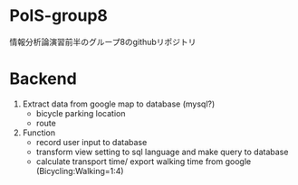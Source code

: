 # PoIS-group8
情報分析論演習前半のグループ8のgithubリポジトリ

# Backend
1. Extract data from google map to database (mysql?)
   * bicycle parking location
   * route
2. Function
   * record user input to database
   * transform view setting to sql language and make query to database
   * calculate transport time/ export walking time from google (Bicycling:Walking=1:4)
   
